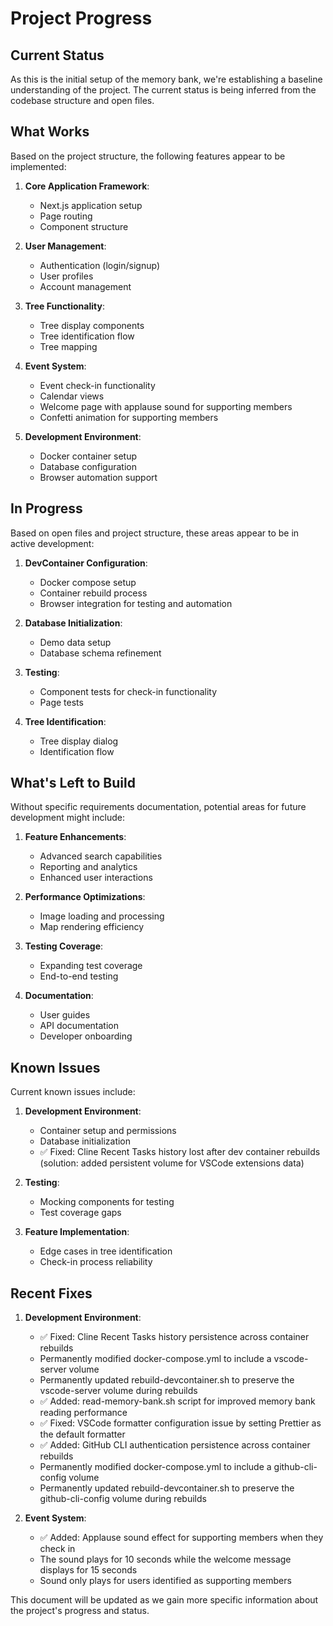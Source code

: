 # Project Progress

## Current Status

As this is the initial setup of the memory bank, we're establishing a baseline understanding of the project. The current status is being inferred from the codebase structure and open files.

## What Works

Based on the project structure, the following features appear to be implemented:

1. **Core Application Framework**:

   - Next.js application setup
   - Page routing
   - Component structure

2. **User Management**:

   - Authentication (login/signup)
   - User profiles
   - Account management

3. **Tree Functionality**:

   - Tree display components
   - Tree identification flow
   - Tree mapping

4. **Event System**:

   - Event check-in functionality
   - Calendar views
   - Welcome page with applause sound for supporting members
   - Confetti animation for supporting members

5. **Development Environment**:
   - Docker container setup
   - Database configuration
   - Browser automation support

## In Progress

Based on open files and project structure, these areas appear to be in active development:

1. **DevContainer Configuration**:

   - Docker compose setup
   - Container rebuild process
   - Browser integration for testing and automation

2. **Database Initialization**:

   - Demo data setup
   - Database schema refinement

3. **Testing**:

   - Component tests for check-in functionality
   - Page tests

4. **Tree Identification**:
   - Tree display dialog
   - Identification flow

## What's Left to Build

Without specific requirements documentation, potential areas for future development might include:

1. **Feature Enhancements**:

   - Advanced search capabilities
   - Reporting and analytics
   - Enhanced user interactions

2. **Performance Optimizations**:

   - Image loading and processing
   - Map rendering efficiency

3. **Testing Coverage**:

   - Expanding test coverage
   - End-to-end testing

4. **Documentation**:
   - User guides
   - API documentation
   - Developer onboarding

## Known Issues

Current known issues include:

1. **Development Environment**:

   - Container setup and permissions
   - Database initialization
   - ✅ Fixed: Cline Recent Tasks history lost after dev container rebuilds (solution: added persistent volume for VSCode extensions data)

2. **Testing**:

   - Mocking components for testing
   - Test coverage gaps

3. **Feature Implementation**:
   - Edge cases in tree identification
   - Check-in process reliability

## Recent Fixes

1. **Development Environment**:

   - ✅ Fixed: Cline Recent Tasks history persistence across container rebuilds
   - Permanently modified docker-compose.yml to include a vscode-server volume
   - Permanently updated rebuild-devcontainer.sh to preserve the vscode-server volume during rebuilds
   - ✅ Added: read-memory-bank.sh script for improved memory bank reading performance
   - ✅ Fixed: VSCode formatter configuration issue by setting Prettier as the default formatter
   - ✅ Added: GitHub CLI authentication persistence across container rebuilds
   - Permanently modified docker-compose.yml to include a github-cli-config volume
   - Permanently updated rebuild-devcontainer.sh to preserve the github-cli-config volume during rebuilds

2. **Event System**:
   - ✅ Added: Applause sound effect for supporting members when they check in
   - The sound plays for 10 seconds while the welcome message displays for 15 seconds
   - Sound only plays for users identified as supporting members

This document will be updated as we gain more specific information about the project's progress and status.
